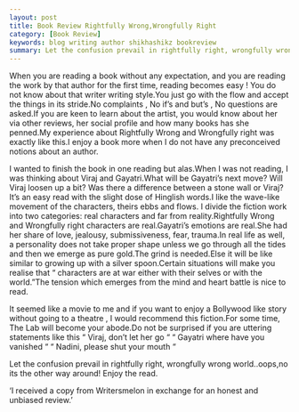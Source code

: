```yaml
---
layout: post
title: Book Review Rightfully Wrong,Wrongfully Right 
category: [Book Review]
keywords: blog writing author shikhashikz bookreview
summary: Let the confusion prevail in rightfully right, wrongfully wrong world
---
```


When you are reading a book without any expectation, and you are reading the work by that author for the first time, reading becomes easy ! You do not know about that writer writing style.You just go with the flow and accept the things in its stride.No complaints , No if’s and but’s , No questions are asked.If you are keen to learn about the artist, you would know about her via other reviews, her social profile and how many books has she penned.My experience about Rightfully Wrong and Wrongfully right was exactly like this.I enjoy a book more when I do not have any preconceived notions about an author.

I wanted to finish the book in one reading but alas.When I was not reading, I was thinking about Viraj and Gayatri.What will be Gayatri’s next move? Will Viraj loosen up a bit? Was there a difference between a stone wall or Viraj? It’s an easy read with the slight dose of Hinglish words.I like the wave-like movement of the characters, theirs ebbs and flows. I divide the fiction work into two categories: real characters and far from reality.Rightfully Wrong and Wrongfully right characters are real.Gayatri’s emotions are real.She had her share of love, jealousy, submissiveness, fear, trauma.In real life as well, a personality does not take proper shape unless we go through all the tides and then we emerge as pure gold.The grind is needed.Else it will be like similar to growing up with a silver spoon.Certain situations will make you realise that “ characters are at war either with their selves or with the world.”The tension which emerges from the mind and heart battle is nice to read.

It seemed like a movie to me and if you want to enjoy a Bollywood like story without going to a theatre , I would recommend this fiction.For some time, The Lab will become your abode.Do not be surprised if you are uttering statements like this “ Viraj, don’t let her go “ “ Gayatri where have you vanished “ “ Nadini, please shut your mouth “

Let the confusion prevail in rightfully right, wrongfully wrong world..oops,no its the other way around! Enjoy the read.

‘I received a copy from Writersmelon in exchange for an honest and unbiased review.’
